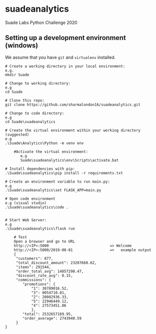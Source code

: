 # suadeanalytics
Suade Labs Python Challenge 2020

## Setting up a development environment (windows)

We assume that you have `git` and `virtualenv` installed.

    # Create a working directory in your local environment:
    e.g.
    mkdir Suade
    
    # Change to working directory:
    e.g 
    cd Suade
    
    # Clone this repo: 
    git clone https://github.com/sharmalondon16/suadeanalytics.git
    
    # Change to code directory:
    e.g 
    cd Suade\suadeanalytics
    
    # Create the virtual environment within your working directory (suggested)
    e.g
    .\Suade\Analytics\Python -m venv env
        
        #Activate the virtual environment:
           e.g
           Suade\suadeanalytics\env\Scripts\activate.bat
    
    # Install dependencies with pip: 
    .\Suade\suadeanalytics\pip install -r requirements.txt
    
    # Create an environment variable to run main.py:
    e.g
    .\Suade\suadeanalytics\set FLASK_APP=main.py
    
    # Open code environment
    e.g (visual studio)
    .\Suade\suadeanalytics\code .
    
    
    # Start Web Server:
    e.g
    .\Suade\suadeanalytics\flask run
    
        # Test
        Open a browser and go to URL
        http://<IP>:5000                            => Welcome
        http://<IP>:5000/2019-08-01                 =>   example output
        {
         "customers": 877,
         "total_discount_amount": 23207660.62,
         "items": 291544,
         "order_total_avg": 14857290.47,
         "discount_rate_avg": 0.15,
         "commissions": {
            "promotions": {
                "1": 30789016.52,
                "3": 8054710.81,
                "2": 20082936.33,
                "5": 22946449.12,
                "4": 27573451.86
                },
            "total": 2532657169.95,
            "order_average": 2743940.59
         }
    }
    
 
